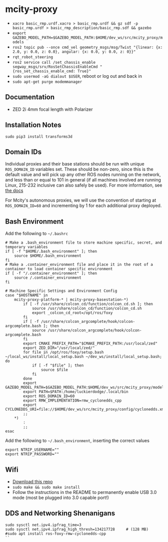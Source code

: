 # mcity-proxy

* `xacro basic_rmp.urdf.xacro > basic_rmp.urdf && gz sdf -p basic_rmp.urdf > basic_rmp_description/basic_rmp.sdf && gazebo`
* `export GAZEBO_MODEL_PATH=$GAZEBO_MODEL_PATH:$HOME/dev_ws/src/mcity_proxy/models`
* `ros2 topic pub --once cmd_vel geometry_msgs/msg/Twist "{linear: {x: 2.0, y: 0.0, z: 0.0}, angular: {x: 0.0, y: 0.0, z: 0}}"`
* `rqt_robot_steering`
* `ros2 service call /set_chassis_enable segway_msgs/srv/RosSetChassisEnableCmd "{ros_set_chassis_enable_cmd: True}"`
* `sudo usermod -aG dialout $USER`, reboot or log out and back in
* `sudo apt-get purge modemmanager`

## Documentation

* ZED 2i 4mm focal length with Polarizer

## Installation Notes

`sudo pip3 install transforms3d`

## Domain IDs

Individual proxies and their base stations should be run with unique `ROS_DOMAIN_ID` variables set. These should be non-zero, since this is the default value and will pick up any other ROS nodes running on the network, and less than or equal to 101 in general (if all machines involved are running Linux, 215-232 inclusive can also safely be used). For more information, see [the docs](https://docs.ros.org/en/dashing/Concepts/About-Domain-ID.html)

For Mcity's autonomous proxies, we will use the convention of starting at `ROS_DOMAIN_ID=60` and incrementing by 1 for each additional proxy deployed.

## Bash Environment

Add the following to `~/.bashrc`

```
# Make a .bash_environment file to store machine specific, secret, and temporary variables
if [ -f "$HOME/.bash_environment" ]; then
	source $HOME/.bash_environment
fi
# Make a .container_environment file and place it in the root of a container to load container specific environment
if [ -f "/.container_environment" ]; then
	source /.container_environment
fi

# Machine Specific Settings and Environment Config
case "$HOSTNAME" in
	mcity-proxy-platform-* | mcity-proxy-basestation-*)
		if [ -f /usr/share/colcon_cd/function/colcon_cd.sh ]; then
			source /usr/share/colcon_cd/function/colcon_cd.sh
			export _colcon_cd_root=/opt/ros/foxy
		fi
		if [ -f /usr/share/colcon_argcomplete/hook/colcon-argcomplete.bash ]; then
			source /usr/share/colcon_argcomplete/hook/colcon-argcomplete.bash
		fi
		export CMAKE_PREFIX_PATH="$CMAKE_PREFIX_PATH:/usr/local/zed"
		export ZED_DIR="/usr/local/zed/"
		for file in /opt/ros/foxy/setup.bash ~/local_ws/install/local_setup.bash ~/dev_ws/install/local_setup.bash; do
			if [ -f "$file" ]; then
				source $file
			fi
		done
		export GAZEBO_MODEL_PATH=$GAZEBO_MODEL_PATH:$HOME/dev_ws/src/mcity_proxy/models
		export PATH=$PATH:/home/luckierdodge/.local/bin
		export ROS_DOMAIN_ID=60
		export RMW_IMPLEMENTATION=rmw_cyclonedds_cpp
		export CYCLONEDDS_URI=file://$HOME/dev_ws/src/mcity_proxy/config/cyclonedds.xml
		;;
	*)
		:
		;;
esac
```

Add the following to `~/.bash_environment`, inserting the correct values

```
export NTRIP_USERNAME=""
export NTRIP_PASSWORD=""
```


## Wifi

* [Download this repo](https://github.com/RinCat/RTL88x2BU-Linux-Driver)
* `sudo make && sudo make install`
* Follow the instructions in the README to permanently enable USB 3.0 mode (most be plugged into 3.0 capable port!)


## DDS and Networking Shenanigans

```
sudo sysctl net.ipv4.ipfrag_time=3
sudo sysctl net.ipv4.ipfrag_high_thresh=134217728     # (128 MB)
#sudo apt install ros-foxy-rmw-cyclonedds-cpp
``
